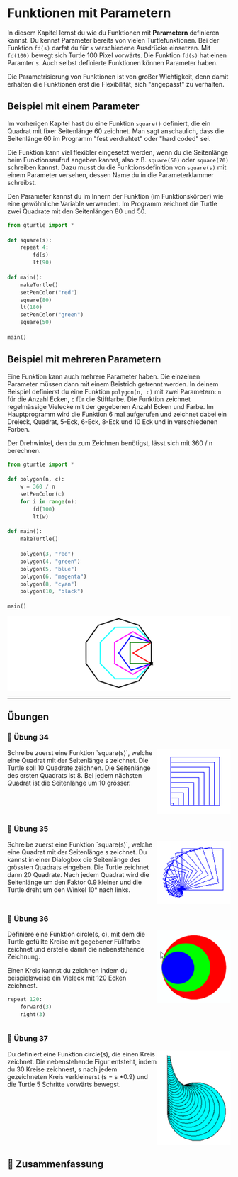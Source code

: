 # Funktionen mit Parametern

In diesem Kapitel lernst du wie du Funktionen mit **Parametern** definieren kannst.
Du kennst Parameter bereits von vielen Turtlefunktionen.
Bei der Funktion `fd(s)` darfst du für `s` verschiedene Ausdrücke einsetzen.
Mit `fd(100)` bewegt sich Turtle 100 Pixel vorwärts.
Die Funktion `fd(s)` hat einen Paramter `s`.
Auch selbst definierte Funktionen können Parameter haben.

Die Parametrisierung von Funktionen ist von großer Wichtigkeit,
denn damit erhalten die Funktionen erst die
Flexibilität, sich "angepasst" zu verhalten.

## Beispiel mit einem Parameter

Im vorherigen Kapitel hast du eine Funktion `square()` definiert, die ein Quadrat mit fixer Seitenlänge 60 zeichnet. Man sagt anschaulich, dass die Seitenlänge 60 im Programm "fest verdrahtet" oder "hard coded" sei.

Die Funktion kann viel flexibler eingesetzt werden, wenn du die Seitenlänge beim Funktionsaufruf angeben kannst, also z.B. `square(50)` oder `square(70)` schreiben kannst.
Dazu musst du die Funktionsdefinition von `square(s)` mit einem Parameter versehen, dessen Name du in die Parameterklammer schreibst. 

Den Parameter kannst du im Innern der Funktion (im Funktionskörper) wie eine gewöhnliche Variable verwenden. Im Programm zeichnet die Turtle zwei Quadrate mit den Seitenlängen 80 und 50.

```python
from gturtle import *

def square(s):    
    repeat 4: 
        fd(s) 
        lt(90)

def main():
    makeTurtle()
    setPenColor("red")
    square(80)
    lt(180)
    setPenColor("green")
    square(50)

main()
```

## Beispiel mit mehreren Parametern

Eine Funktion kann auch mehrere Parameter haben.
Die einzelnen Parameter müssen dann mit einem Beistrich getrennt werden.
In deinem Beispiel definierst du eine Funktion `polygon(n, c)` mit zwei Parametern: 
`n` für die Anzahl Ecken, `c` für die Stiftfarbe.
Die Funktion zeichnet regelmässige Vielecke mit der gegebenen Anzahl Ecken und Farbe.
Im Hauptprogramm wird die Funktion 6 mal aufgerufen
und zeichnet dabei ein Dreieck, Quadrat, 5-Eck, 6-Eck,
8-Eck und 10 Eck und in verschiedenen Farben.

Der Drehwinkel, den du zum Zeichnen benötigst, lässt sich mit 360 / n berechnen.

```python
from gturtle import *

def polygon(n, c):
    w = 360 / n
    setPenColor(c)
    for i in range(n):
        fd(100)
        lt(w)

def main():
    makeTurtle()

    polygon(3, "red")
    polygon(4, "green")
    polygon(5, "blue")
    polygon(6, "magenta")
    polygon(8, "cyan")
    polygon(10, "black")

main()
```

![Ausgabe des Programms](./images/polygone.png)

_________________

## Übungen

### 📝 Übung 34
<img style="float: right; width:33%" src="./images/quadrate.png">
Schreibe zuerst eine Funktion `square(s)`, welche eine Quadrat mit der 
Seitenlänge s zeichnet. 
Die Turtle soll 10 Quadrate zeichnen. Die Seitenlänge des ersten Quadrats ist 8. Bei jedem nächsten Quadrat ist die Seitenlänge um 10 grösser. 
<div style="clear:both;"></div>


### 📝 Übung 35
<img style="float: right; width:33%" src="./images/quadrate_schief.png">
Schreibe zuerst eine Funktion `square(s)`, welche eine Quadrat mit der 
Seitenlänge s zeichnet. 
Du kannst in einer Dialogbox die Seitenlänge des grössten Quadrats eingeben. Die Turtle zeichnet dann 20 Quadrate. Nach jedem Quadrat wird die Seitenlänge um den Faktor 0.9 kleiner und die Turtle dreht um den Winkel 10° nach links. 
<div style="clear:both;"></div>


### 📝 Übung 36	
<img style="float: right; width:33%" src="./images/circles.png">
Definiere eine Funktion circle(s, c), mit dem die Turtle gefüllte Kreise mit gegebener Füllfarbe zeichnet und erstelle damit die nebenstehende Zeichnung.

Einen Kreis kannst du zeichnen indem du beispielsweise ein Vieleck mit 120 Ecken zeichnest.
```python
repeat 120:
    forward(3)
    right(3) 
```
<div style="clear:both;"></div>

### 📝 Übung 37
<img style="float: right; width:33%" src="./images/trompete.png">
Du definiert eine Funktion circle(s), die einen Kreis zeichnet. Die nebenstehende Figur entsteht, indem du 30 Kreise zeichnest, s nach jedem gezeichneten Kreis verkleinerst (s = s *0.9) und die Turtle 5 Schritte vorwärts bewegst.
<div style="clear:both;"></div>	

## 🧭 Zusammenfassung




















